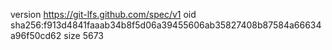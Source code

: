 version https://git-lfs.github.com/spec/v1
oid sha256:f913d4841faaab34b8f5d06a39455606ab35827408b87584a66634a96f50cd62
size 5673
